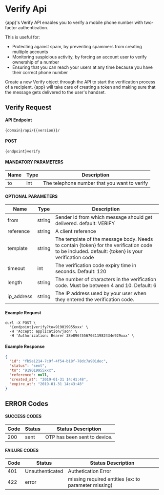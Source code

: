 # Verify Api

{app}'s Verify API enables you to verify a mobile phone number with two-factor authentication.

This is useful for:

- Protecting against spam, by preventing spammers from creating multiple accounts
- Monitoring suspicious activity, by forcing an account user to verify ownership of a number
- Ensuring that you can reach your users at any time because you have their correct phone number

Create a new Verify object through the API to start the verification process of a recipient. {app} will take care of creating a token and making sure that the message gets delivered to the user's handset.

## Verify Request

#### API Endpoint

```
{domain}/api/{{version}}/
```

#### POST

```
{endpoint}verify
```

#### MANDATORY PARAMETERS

| Name | Type | Description                                  |
| ---- | ---- | -------------------------------------------- |
| to   | int  | The telephone number that you want to verify |

#### OPTIONAL PARAMETERS

| Name       | Type   | Description                                                                                                                                     |
| ---------- | ------ | ----------------------------------------------------------------------------------------------------------------------------------------------- |
| from       | string | Sender Id from which message should get delivered. default: VERIFY                                                                              |
| reference  | string | A client reference                                                                                                                              |
| template   | string | The template of the message body. Needs to contain {token} for the verification code to be included. default: {token} is your verification code |
| timeout    | int    | The verification code expiry time in seconds. Default: 120                                                                                      |
| length     | string | The number of characters in the verification code. Must be between 4 and 10. Default: 6                                                         |
| ip_address | string | The IP address used by your user when they entered the verification code.                                                                       |

#### Example Request

```curl
curl -X POST \
  '{endpoint}verify?to=919019955xxx' \
  -H 'Accept: application/json' \
  -H 'Authorization: Bearer 38e896f55670311982434e929xxx' \
```

#### Example Response

```json
{
  "id": "fb5e1214-7c9f-4f54-b18f-78dc7a901dec",
  "status": "sent",
  "to": "919019955xxx",
  "reference": null,
  "created_at": "2019-01-31 14:41:48",
  "expire_at": "2019-01-31 14:43:48"
}
```

## ERROR Codes

#### SUCCESS CODES

| Code | Status | Status Description           |
| ---- | ------ | ---------------------------- |
| 200  | sent   | OTP has been sent to device. |

#### FAILURE CODES

| Code | Status          | Status Description                                   |
| ---- | --------------- | ---------------------------------------------------- |
| 401  | Unauthenticated | Authetication Error                                  |
| 422  | error           | missing required entities (ex: to parameter missing) |
